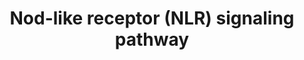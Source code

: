 ---
annotations:
- type: Pathway Ontology
  value: signaling pathway
- type: Pathway Ontology
  value: signaling pathway pertinent to immunity
authors:
- MaintBot
- AlexanderPico
- Egonw
- Elisa
- Eweitz
- Finterly
description: Mammalian cells have evolved a set of specialized pattern recognition-molecules
  (PRMs) to detect conserved molecular motifs present on pathogens known as pathogen-associated-molecular-patterns
  (PAMPs). NLR proteins (alternatively named NBD-LRR or CATERPILLER) represent one
  subclass of PRMs that have recently attracted much attention. Their cytoplasmic
  location differs from the classical PRMs which are mostly membrane spanning receptors
  (such as the Toll-like-receptors (TLRs) or lectins) and accordingly NLRs were proposed
  to be activated mainly by intracellular bacterial pathogens.
last-edited: 2021-07-21
organisms:
- Gallus gallus
redirect_from:
- /index.php/Pathway:WP799
- /instance/WP799
schema-jsonld:
- '@context': https://schema.org/
  '@id': https://wikipathways.github.io/pathways/WP799.html
  '@type': Dataset
  creator:
    '@type': Organization
    name: WikiPathways
  description: Mammalian cells have evolved a set of specialized pattern recognition-molecules
    (PRMs) to detect conserved molecular motifs present on pathogens known as pathogen-associated-molecular-patterns
    (PAMPs). NLR proteins (alternatively named NBD-LRR or CATERPILLER) represent one
    subclass of PRMs that have recently attracted much attention. Their cytoplasmic
    location differs from the classical PRMs which are mostly membrane spanning receptors
    (such as the Toll-like-receptors (TLRs) or lectins) and accordingly NLRs were
    proposed to be activated mainly by intracellular bacterial pathogens.
  keywords:
  - ERBB2IP
  - MAPK
  - DAMPS
  - RelA
  - MAPK8
  - CARD
  - MDP
  - CD40
  - RCJMB04_19h23
  - MAP3K7
  - TriDAP
  - NEMO
  - EPHB2
  - IKBKB
  license: CC0
  name: Nod-like receptor (NLR) signaling pathway
seo: CreativeWork
title: Nod-like receptor (NLR) signaling pathway
wpid: WP799
---